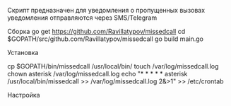 Скрипт предназначен для уведомления о пропущенных вызовах
уведомления отправляются через SMS/Telegram

Сборка
go get https://github.com/Ravillatypov/missedcall
cd $GOPATH/src/github.com/Ravillatypov/missedcall
go build main.go

Установка

cp $GOPATH/bin/missedcall /usr/local/bin/
touch /var/log/missedcall.log
chown asterisk /var/log/missedcall.log
echo "* * * * * asterisk /usr/local/bin/missedcall >> /var/log/missedcall.log 2&>1" >> /etc/crontab

Настройка

